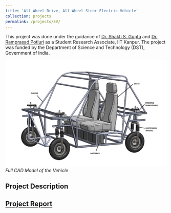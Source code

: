 ```yaml
---
title: 'All Wheel Drive, All Wheel Steer Electric Vehicle'
collection: projects
permalink: /projects/EV/
---
```


This project was done under the guidance of [Dr. Shakti S. Gupta](http://home.iitk.ac.in/~ssgupta/) and [Dr. Ramprasad Potluri](http://home.iitk.ac.in/~potluri/) as a Student Research Associate, IIT Kanpur. The project was funded by the Department of Science and Technology (DST), Government of India.

![EV_CAD](/images/ev_assem.jpg)
*Full CAD Model of the Vehicle*

Project Description
---

[Project Report](http://exampleurl.com)
---
